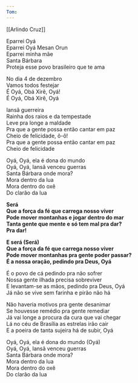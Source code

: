 ```yaml
---
Tom: 
---
```


[[Arlindo Cruz]]

Eparrei Oyá  
Eparrei Oyá Mesan Orun  
Eparrei minha mãe  
Santa Bárbara  
Proteja esse povo brasileiro que te ama

No dia 4 de dezembro  
Vamos todos festejar  
É Oyá, Obá Xirê, Oyá!  
É Oyá, Obá Xirê, Oyá

Iansã guerreira  
Rainha dos raios e da tempestade  
Leve pra longe a maldade  
Pra que a gente possa então cantar em paz  
Cheio de felicidade, ô-ô!  
Pra que a gente possa então cantar em paz  
Cheio de felicidade

Oyá, Oyá, ela é dona do mundo  
Oyá, Oyá, Iansã venceu guerras  
Santa Bárbara onde mora?  
Mora dentro da lua  
Mora dentro do oxê  
Do clarão da lua

**Será  
Que a força da fé que carrega nosso viver  
Pode mover montanhas e jogar dentro do mar  
Tanta gente que mente e só tem mal pra dar?  
Pra dar!**

**E será (Será)  
Que a força da fé que carrega nosso viver  
Pode mover montanhas pra gente poder passar?  
É a nossa oração, pedindo pra Deus, Oyá**

É o povo de cá pedindo pra não sofrer  
Nossa gente ilhada precisa sobreviver  
E levantam-se as mãos, pedindo pra Deus, Oyá  
Já não se vive sem farinha e pirão não há

Não haveria motivos pra gente desanimar  
Se houvesse remédio pra gente remediar  
Já vai longe a procura da cura que vai chegar  
Lá no céu de Brasília as estrelas irão cair  
E a poeira de tanta sujeira há de subir, Oyá

Oyá, Oyá, ela é dona do mundo (Oyá)  
Oyá, Oyá, Iansã venceu guerras  
Santa Bárbara onde mora?  
Mora dentro da lua  
Mora dentro do oxê  
Do clarão da lua